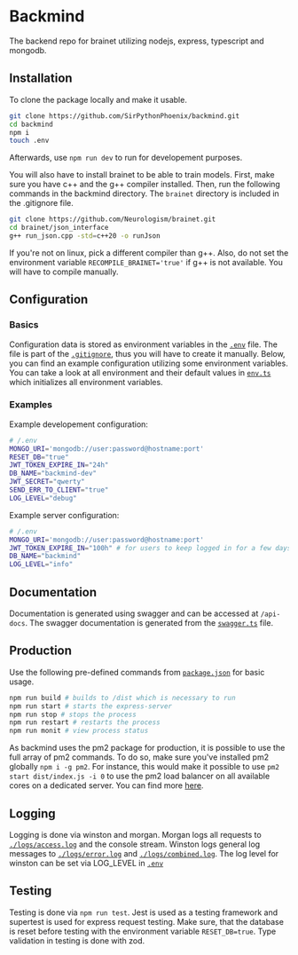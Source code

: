 # Backmind

The backend repo for brainet utilizing nodejs, express, typescript and mongodb.

## Installation

To clone the package locally and make it usable.

```bash
git clone https://github.com/SirPythonPhoenix/backmind.git
cd backmind
npm i
touch .env
```

Afterwards, use `npm run dev` to run for developement purposes.

You will also have to install brainet to be able to train models. First, make sure you have c++ and the g++ compiler installed. Then, run the following commands in the backmind directory.
The `brainet` directory is included in the .gitignore file. 

```bash
git clone https://github.com/Neurologism/brainet.git
cd brainet/json_interface
g++ run_json.cpp -std=c++20 -o runJson
```

If you're not on linux, pick a different compiler than g++. Also, do not set the environment variable `RECOMPILE_BRAINET='true'` if g++ is not available. You will have to compile manually. 

## Configuration

### Basics

Configuration data is stored as environment variables in the [`.env`](/.env) file.
The file is part of the [`.gitignore`](/.gitignore), thus you will have to create it manually.
Below, you can find an example configuration utilizing some environment variables. You can take a look at all environment and their default values in [`env.ts`](/src/env.ts) which initializes all environment variables. 

### Examples

Example developement configuration:

```bash
# /.env
MONGO_URI='mongodb://user:password@hostname:port'
RESET_DB="true"
JWT_TOKEN_EXPIRE_IN="24h"
DB_NAME="backmind-dev"
JWT_SECRET="qwerty"
SEND_ERR_TO_CLIENT="true"
LOG_LEVEL="debug"
```

Example server configuration:

```bash
# /.env
MONGO_URI='mongodb://user:password@hostname:port'
JWT_TOKEN_EXPIRE_IN="100h" # for users to keep logged in for a few days via cookies
DB_NAME="backmind"
LOG_LEVEL="info"
```

## Documentation

Documentation is generated using swagger and can be accessed at `/api-docs`.
The swagger documentation is generated from the [`swagger.ts`](/src/swagger.ts) file. 

## Production

Use the following pre-defined commands from [`package.json`](/package.json) for basic usage.

```bash
npm run build # builds to /dist which is necessary to run
npm run start # starts the express-server
npm run stop # stops the process
npm run restart # restarts the process
npm run monit # view process status
```

As backmind uses the pm2 package for production, it is possible to use the full array of pm2 commands. To do so, make sure you've installed pm2 globally `npm i -g pm2`. For instance, this would make it possible to use `pm2 start dist/index.js -i 0` to use the pm2 load balancer on all available cores on a dedicated server. You can find more [here](https://github.com/Unitech/pm2).

## Logging

Logging is done via winston and morgan.
Morgan logs all requests to [`./logs/access.log`](./logs/access.log) and the console stream.
Winston logs general log messages to [`./logs/error.log`](./logs/error.log) and [`./logs/combined.log`](./logs/combined.log).
The log level for winston can be set via LOG_LEVEL in [`.env`](.env)

## Testing

Testing is done via `npm run test`. Jest is used as a testing framework and supertest is used for express request testing. Make sure, that the database is reset before testing with the environment variable `RESET_DB=true`. Type validation in testing is done with zod. 
